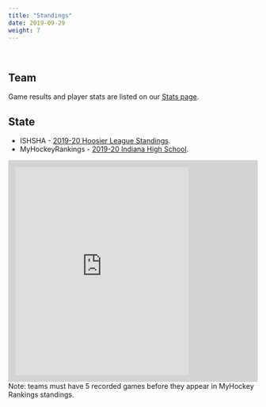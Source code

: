 ```yaml
---
title: "Standings"
date: 2019-09-29
weight: 7
---
```

<div class="sponsorcontainer">
  <a id="standings-a1" href="#"><img id="standings-s1" class="image sponsor"></a>
  <a id="standings-a2" href="#"><img id="standings-s2" class="image sponsor"></a>
</div>

Team
----
Game results and player stats are listed on our [Stats page](#stats).

State
-----
* ISHSHA - [2019-20 Hoosier League Standings](https://www.ishsha.com/standings/show/5223336?subseason=631908).
* MyHockeyRankings - [2019-20 Indiana High School](https://myhockeyrankings.com/rank.php?y=2019&a=4&v=768&g=0).
<div style="margin-top: 1em; background-color: lightgray; padding: 1em;">
     <iframe src="https://myhockeyrankings.com/embed.php?v=768&y=2019" width="350" height="420" frameborder="0"></iframe>
</div>
Note: teams must have 5 recorded games before they appear in MyHockey Rankings standings.

